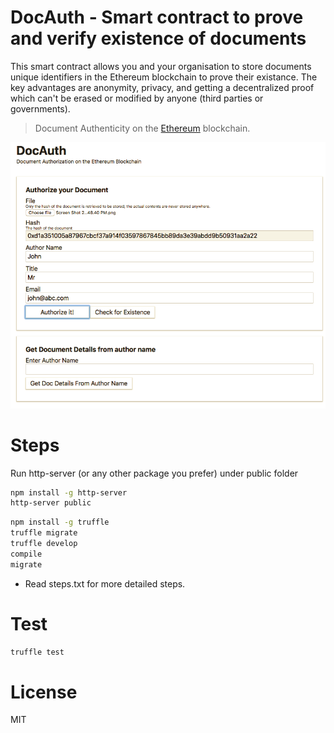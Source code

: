 # DocAuth - Smart contract to prove and verify existence of documents

This smart contract allows you and your organisation to store documents unique identifiers in the Ethereum blockchain to prove their existance. The key advantages are anonymity, privacy, and getting a decentralized proof which can't be erased or modified by anyone (third parties or governments).
>  Document Authenticity on the [Ethereum](https://ethereum.org/) blockchain.

![sample](screenshot.png "Document authenctication")


# Steps

Run http-server (or any other package you prefer) under public folder

```bash
npm install -g http-server
http-server public
```
 

```bash
npm install -g truffle
truffle migrate
truffle develop  
compile
migrate
```



* Read steps.txt for more detailed steps.

# Test

```bash
truffle test
```

# License

MIT
